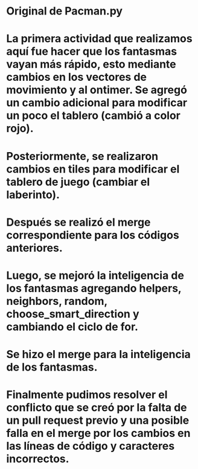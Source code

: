 # Original de Pacman.py
# La primera actividad que realizamos aquí fue hacer que los fantasmas vayan más rápido, esto mediante cambios en los vectores de movimiento y al ontimer. Se agregó un cambio adicional para modificar un poco el tablero (cambió a color rojo).
# Posteriormente, se realizaron cambios en tiles para modificar el tablero de juego (cambiar el laberinto). 
# Después se realizó el merge correspondiente para los códigos anteriores.
# Luego, se mejoró la inteligencia de los fantasmas agregando helpers, neighbors, random, choose_smart_direction y cambiando el ciclo de for.
# Se hizo el merge para la inteligencia de los fantasmas.
# Finalmente pudimos resolver el conflicto que se creó por la falta de un pull request previo y una posible falla en el merge por los cambios en las líneas de código y caracteres incorrectos.
